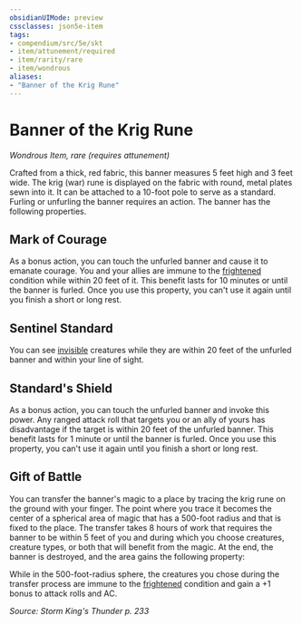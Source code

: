```yaml
---
obsidianUIMode: preview
cssclasses: json5e-item
tags:
- compendium/src/5e/skt
- item/attunement/required
- item/rarity/rare
- item/wondrous
aliases: 
- "Banner of the Krig Rune"
---
```

# Banner of the Krig Rune
*Wondrous Item, rare (requires attunement)*  


Crafted from a thick, red fabric, this banner measures 5 feet high and 3 feet wide. The krig (war) rune is displayed on the fabric with round, metal plates sewn into it. It can be attached to a 10-foot pole to serve as a standard. Furling or unfurling the banner requires an action. The banner has the following properties.

## Mark of Courage

As a bonus action, you can touch the unfurled banner and cause it to emanate courage. You and your allies are immune to the [frightened](/compendium/rules/conditions.md#frightened) condition while within 20 feet of it. This benefit lasts for 10 minutes or until the banner is furled. Once you use this property, you can't use it again until you finish a short or long rest.

## Sentinel Standard

You can see [invisible](/compendium/rules/conditions.md#invisible) creatures while they are within 20 feet of the unfurled banner and within your line of sight.

## Standard's Shield

As a bonus action, you can touch the unfurled banner and invoke this power. Any ranged attack roll that targets you or an ally of yours has disadvantage if the target is within 20 feet of the unfurled banner. This benefit lasts for 1 minute or until the banner is furled. Once you use this property, you can't use it again until you finish a short or long rest.

## Gift of Battle

You can transfer the banner's magic to a place by tracing the krig rune on the ground with your finger. The point where you trace it becomes the center of a spherical area of magic that has a 500-foot radius and that is fixed to the place. The transfer takes 8 hours of work that requires the banner to be within 5 feet of you and during which you choose creatures, creature types, or both that will benefit from the magic. At the end, the banner is destroyed, and the area gains the following property:

While in the 500-foot-radius sphere, the creatures you chose during the transfer process are immune to the [frightened](/compendium/rules/conditions.md#frightened) condition and gain a +1 bonus to attack rolls and AC.

*Source: Storm King's Thunder p. 233*
